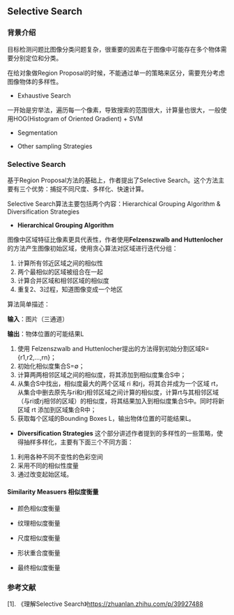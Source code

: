 ## Selective Search ##

### 背景介绍 ####

目标检测问题比图像分类问题复杂，很重要的因素在于图像中可能存在多个物体需要分别定位和分类。

在给对象做Region Proposal的时候，不能通过单一的策略来区分，需要充分考虑图像物体的多样性。

+ Exhaustive Search

一开始是穷举法，遍历每一个像素，导致搜索的范围很大，计算量也很大，一般使用HOG(Histogram of Oriented Gradient) + SVM

+ Segmentation

+ Other sampling Strategies

### Selective Search ###

基于Region Proposal方法的基础上，作者提出了Selective Search。这个方法主要有三个优势：捕捉不同尺度、多样化、快速计算。

Selective Search算法主要包括两个内容：Hierarchical Grouping Algorithm & Diversification Strategies

+ **Hierarchical Grouping Algorithm**

图像中区域特征比像素更具代表性，作者使用**Felzenszwalb and Huttenlocher**的方法产生图像初始区域，使用贪心算法对区域进行迭代分组：

1. 计算所有邻近区域之间的相似性
2. 两个最相似的区域被组合在一起
3. 计算合并区域和相邻区域的相似度
4. 重复2、3过程，知道图像变成一个地区

算法简单描述：

**输入**：图片（三通道）

**输出**：物体位置的可能结果L

1. 使用 Felzenszwalb and Huttenlocher提出的方法得到初始分割区域R={r1,r2,…,rn}；
2. 初始化相似度集合S=∅；
3. 计算两两相邻区域之间的相似度，将其添加到相似度集合S中；
4. 从集合S中找出，相似度最大的两个区域 ri 和rj，将其合并成为一个区域 rt，从集合中删去原先与ri和rj相邻区域之间计算的相似度，计算rt与其相邻区域（与ri或rj相邻的区域）的相似度，将其结果加入到相似度集合S中。同时将新区域 rt 添加到区域集合R中；
5. 获取每个区域的Bounding Boxes L，输出物体位置的可能结果L。

+ **Diversification Strategies**
这个部分讲述作者提到的多样性的一些策略，使得抽样多样化，主要有下面三个不同方面：
  
1. 利用各种不同不变性的色彩空间
2. 采用不同的相似性度量
3. 通过改变起始区域。

#### Similarity Measuers 相似度衡量 ####

+ 颜色相似度衡量

+ 纹理相似度衡量

+ 尺度相似度衡量

+ 形状重合度衡量

+ 最终相似度衡量



### 参考文献 ###
[1]. 《理解Selective Search》https://zhuanlan.zhihu.com/p/39927488